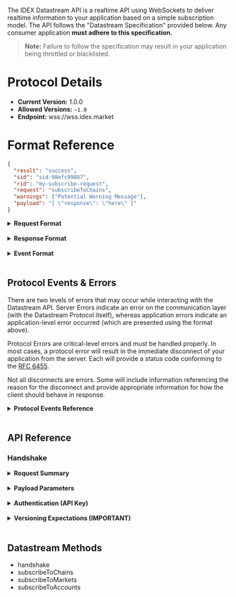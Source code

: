 The IDEX Datastream API is a realtime API using WebSockets to deliver realtime information to your application based on a simple subscription model. The API follows the "Datastream Specification" provided below. Any consumer application **must adhere to this specification.**

> **Note:** Failure to follow the specification may result in your application being throttled or blacklisted.

# Protocol Details

- **Current Version:** 1.0.0
- **Allowed Versions:** `~1.0`
- **Endpoint:** wss://wss.idex.market

# Format Reference

```json
{
  "result": "success",
  "sid": "sid:98efc99887",
  "rid": "my-subscribe-request",
  "request": "subscribeToChains",
  "warnings": ["Potential Warning Message"],
  "payload": "{ \"response\": \"here\" }"
}
```

<details><summary><b>Request Format</b></summary>
<p>

<hr />

All requests must meet the expected request format or they will be ignored by the server. This format consists of a `header` providing metadata on the request that is used to efficiently handle the request and a `payload` which is then parsed and handled at the proper point internally.

<div class="table-wrap">
  <table>
    <thead>
      <th width="100px">Parameter</th>
      <th>Required</th>
      <th width="100%">Description</th>
    </thead>
    <tbody>
      <tr>
        <td>sid</td>
        <td>true</td>
        <td>
          <p>
            The Session ID which was provided as a result of the initial
            handshake.
          </p>
          <blockquote>
            <ul>
              <li>
                This <b>must be provided with every request</b> after the
                initial handshake is made.
              </li>
              <li>
                Any request made that doesn't match the
                <code>sid</code> provided from the handshake request will cause
                an immediate termination of the session.
              </li>
              <li>
                Your client should monitor the <code>sid</code> value with every
                response and <b>immediately reconnect</b> if not a match.
              </li>
            </ul>
          </blockquote>
        </td>
      </tr>
      <tr>
        <td>rid</td>
        <td>false</td>
        <td>
          <p>A unique ID that can be used to identify the given request.</p>
          <blockquote>
            <ul>
              <li>
                It will always be returned with any responses that are generated
                as a result of the request.
              </li>
              <li>
                If not provided, a unique value will be generated automatically.
              </li>
            </ul>
          </blockquote>
        </td>
      </tr>
      <tr>
        <td>request</td>
        <td>true</td>
        <td>
          The request to perform. <code>payload</code> is expected to
          conform to the provided requests schema (see below).
        </td>
      </tr>
      <tr>
        <td>payload</td>
        <td>true</td>
        <td>
          The payload of the request based upon the
          <code>request</code> parameter provided.
        </td>
      </tr>
    </tbody>
  </table>
</div>

```json
{
  "rid": "my-subscribe-request",
  "sid": "sid:98efc99887",
  "request": "subscribeToChains",
  "payload": "{ \"data\": \"here\" }"
}q
```

> **IMPORTANT:** `payload` must **always** be a string representation of the actual request body (as shown above).

<hr />

</p>
</details><br />

<details><summary><b>Response Format</b></summary>
<p>

<hr />

In response to any requests the Datastream will provide a standard formatting to parse.

### Success Response

```json
{
  "result": "success",
  "sid": "sid:98efc99887",
  "rid": "my-subscribe-request",
  "request": "subscribeToChains",
  "warnings": ["Potential Warning Message"],
  "payload": "{ \"response\": \"here\" }"
}
```

### Error Response

```json
{
  "result": "error",
  "sid": "sid:98efc99887",
  "rid": "my-subscribe-request",
  "request": "subscribeToChains",
  "warnings": ["Potential Warning Message"],
  "payload": "{ \"message\": \"Error Message\" }"
}
```

<hr />

</p>
</details><br />

<details><summary><b>Event Format</b></summary>
<p>

<hr />

Events are sent when one of your subscribed topics receives a message. These have a different format from the standard responses and should be handled by the client accordingly.

> See [Subscriptions](#subscriptions) for more information on how to handle event messages.

```json
{
  "sid": "sid:98efc99887",
  "eid": "eid:s78c-988da",
  "seq": 505,
  "event": "chain_status",
  "warnings": ["Potential Warning Message"],
  "payload": "\"{\"data\": \"here\"}\""
}
```

<hr />

</p>
</details><br />


## Protocol Events & Errors

There are two levels of errors that may occur while interacting with the Datastream API. Server Errors indicate an error on the communication layer (with the Datastream Protocol itself), whereas application errors indicate an application-level error occurred (which are presented using the format above).

Protocol Errors are critical-level errors and must be handled properly. In most cases, a protocol error will result in the immediate disconnect of your application from the server. Each will provide a status code conforming to the [RFC 6455](https://tools.ietf.org/html/rfc6455#section-7.4).

Not all disconnects are errors. Some will include information referencing the reason for the disconnect and provide appropriate information for how the client should behave in response.

<details><summary><b>Protocol Events Reference</b></summary>
<p>

<hr />

<div class="table-wrap">
  <table>
    <thead>
      <th>Message</th>
      <th width="75px">Code</th>
      <th width="100%">Description</th>
    </thead>
    <tbody>
      <tr>
        <td>ProtocolNegotationFailure</td>
        <td>1002</td>
        <td>
          <p>The client failed to handshake with the protocol.</p>
          <blockquote>
            <ul>
              <li>
                A client must immmediately handshake with the protocol upon
                connecting or it will be disconnected.
              </li>
              <li>
                A client must meet all expectations during the handshake to be
                considered a valid Datastream Consumer.
              </li>
            </ul>
          </blockquote>
        </td>
      </tr>
      <tr>
        <td>AuthenticationFailure</td>
        <td>1002</td>
        <td>
          <p>
            This generally indicates that the API Key you have provided is not
            being accepted during a handshake.
          </p>
          <blockquote>
            <ul>
              <li>
                This is not recoverable. <b>Do not try to reconnect</b> without
                changing your API Key to an accepted value.
              </li>
            </ul>
          </blockquote>
        </td>
      </tr>
      <tr>
        <td>InvalidVersion</td>
        <td>1002</td>
        <td>
          <p>
            The client provided a version in the handshake which did not satisfy
            the constraint of the server.
          </p>
          <blockquote>
            <ul>
              <li>
                Your client must indicate that it conforms to one of the
                protocol versions that conform to the
                <a href="#handshake">protocol version constraints.</a>
              </li>
              <li>
                You must not attempt to reconnect until updating your
                application code to meet the new specifications.
              </li>
              <li>
                <b
                  >If your application begins to get this message, then there
                  are breaking changes to the API.</b
                >
              </li>
            </ul>
          </blockquote>
        </td>
      </tr>
      <tr>
        <td>SessionIDMismatch</td>
        <td>1002</td>
        <td>
          <p>
            You provided a <code>sid</code> value which does not match the
            expected value.
          </p>
          <blockquote>
            <ul>
              <li>
                Whenever a <code>sid</code> value is unmatched by either end of
                the socket, the receiving party must disconnect immediately.
                Communication should be considered invalid and out-of-sync.
              </li>
              <li>In some cases reconnecting will resolve the issue.</li>
              <li>
                Your application may not be properly providing the
                <code>sid</code> value received with the initial handshake. Any
                request made without the value will cause an immediate
                disconnect.
              </li>
            </ul>
          </blockquote>
        </td>
      </tr>
      <tr>
        <td>ServiceRestarting</td>
        <td>1012</td>
        <td>
          <p>
            The service is restarting and will be available shortly.
          </p>
          <blockquote>
            <ul>
              <li>
                When received the client should begin the <a href="#reconnect-logic">exponential backoff</a> reconnect
                process.
              </li>
            </ul>
          </blockquote>
        </td>
      </tr>
    </tbody>
  </table>
</div>

<hr />

</p>
</details><br />

## API Reference

### Handshake

<details><summary><b>Request Summary</b></summary>
<p>

<hr />

The handshake is **the first request that must be made immediately upon connecting with the server.** Any other data sent to the Datastream before a handshake is made will result in an immediate disconnection of the session.

In response, the client will receive a `sid` (Session ID) value which **must be included with every request thereafter.**

<hr />

</p>
</details><br />

<details><summary><b>Payload Parameters</b></summary>
<p>

<hr />

<div class="table-wrap">
  <table>
    <thead>
      <th width="100px">Parameter</th>
      <th>Required</th>
      <th width="100%">Description</th>
    </thead>
    <tbody>
      <tr>
        <td>version</td>
        <td>true</td>
        <td>
          <p>The version that the client is expecting.</p>
          <blockquote>
            <ul>
              <li>
                This represents the exact
                <a href="https://semver.org/">semver</a> version that the client
                is equipped to handle.
              </li>
              <li>
                This is strictly enforced and must meet the current semver
                constraint defined in the
                <a href="#protocol-details">Protocol Details</a> section above.
              </li>
              <li>
                More details are available in the "Versioning Expectations"
                section below.
              </li>
            </ul>
          </blockquote>
        </td>
      </tr>
      <tr>
        <td>type</td>
        <td>false</td>
        <td>
          <p>The type of client that is connecting.</p>
          <blockquote>
            <ul>
              <li>
                If not provided, defaults to the only currently valid value of
                <code>client</code>
              </li>
            </ul>
          </blockquote>
        </td>
      </tr>
      <tr>
        <td>key</td>
        <td>true</td>
        <td>
          <p>The API Key of the client that is connecting.</p>
          <blockquote>
            <ul>
              <li>
                The authentication key to use by default can be found in the
                "Authentication (API Key)" section below.
              </li>
            </ul>
          </blockquote>
        </td>
      </tr>
    </tbody>
  </table>
</div>

<hr />

</p>
</details><br />

<details><summary><b>Authentication (API Key)</b></summary>
<p>

<hr />

At this time, we provide a static API Key to use with your `handshake` requests. This is subject to change in the future.

- **API Key:** `17paIsICur8sA0OBqG6dH5G1rmrHNMwt4oNk4iX9`

<hr />

</p>
</details><br />

<details><summary><b>Versioning Expectations (IMPORTANT)</b></summary>
<p>

<hr />

**Important:** In order to be able to quickly update our backend and serve our users with the best possible user experience, we follows a strict versioning protocol which you will need to understand in order to be successful with using the Datastream API.

During the handshake, the `version` you provide is a strict binding between the servers API and your own. You are indicating which exact version of the backend your script has been built to support and in response we will either reject or accept your connection.

In the event of a pending deprecation or breaking change, a warning may also be emitted with the handshake response. This should be handled by your script in a way that will keep you informed on potential upcoming issues that you must adjust your script for.

<hr />

</p>
</details><br />

## Datastream Methods

- handshake
- subscribeToChains
- subscribeToMarkets
- subscribeToAccounts
